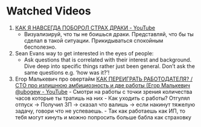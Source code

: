 # Watched Videos

1. [КАК Я НАВСЕГДА ПОБОРОЛ СТРАХ ДРАКИ - YouTube](https://www.youtube.com/watch?v=LmJtTYEjbiM)
	- Визуализируй, что ты не боишься драки. Представляй, что бы ты сделал в такой ситуации. Прикидываться спокойным бесполезно.
2. Sean Evans way to get interested in the eyes of people:
	- Ask questions that is correlated with their interest and background. Dive deep into specific things rather just been general. Don’t ask the same questions e.g. ‘how was it?’!
3. Егор Малькевич про овертайм [КАК ПЕРЕИГРАТЬ РАБОТОДАТЕЛЯ? / CTO про излишнюю амбициозность и две работы (Егор Малькевич @ubogew - YouTube](https://www.youtube.com/watch?v=6YNpnfxG5KI)
	   - Смотри на работы с точки зрения количества часов которые ты тратишь на них
	   - Как уходить с работы? Отгулял отпуск → Получил ЗП → сказал что валишь → если накинут тяжелую задачу, говори что не успеваешь.
	   - Так как работаешь как ИП, то тебя могут кинуть и можно попросить больше бабла как страховку